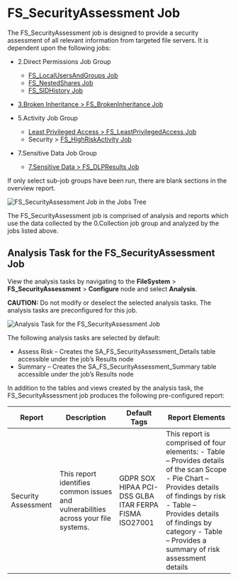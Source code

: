 # FS_SecurityAssessment Job

The FS_SecurityAssessment job is designed to provide a security assessment of all relevant
information from targeted file servers. It is dependent upon the following jobs:

- 2.Direct Permissions Job Group

    - [FS_LocalUsersAndGroups Job](/docs/accessanalyzer/12.0/solutions/filesystem/directpermissions/fs_localusersandgroups.md)
    - [FS_NestedShares Job](/docs/accessanalyzer/12.0/solutions/filesystem/directpermissions/fs_nestedshares.md)
    - [FS_SIDHistory Job](/docs/accessanalyzer/12.0/solutions/filesystem/directpermissions/fs_sidhistory.md)

- [3.Broken Inheritance > FS_BrokenInheritance Job](/docs/accessanalyzer/12.0/solutions/filesystem/fs_brokeninheritance.md)
- 5.Activity Job Group

    - [Least Privileged Access > FS_LeastPrivilegedAccess Job](/docs/accessanalyzer/12.0/solutions/filesystem/activity/fs_leastprivilegedaccess.md)
    - Security > [FS_HighRiskActivity Job](/docs/accessanalyzer/12.0/solutions/filesystem/activity/security/fs_highriskactivity.md)

- 7.Sensitive Data Job Group

    - [7.Sensitive Data > FS_DLPResults Job](/docs/accessanalyzer/12.0/solutions/filesystem/fs_dlpresults.md)

If only select sub-job groups have been run, there are blank sections in the overview report.

![FS_SecurityAssessment Job in the Jobs Tree](/img/product_docs/accessanalyzer/12.0/solutions/activedirectory/securityassessmentjobstree.webp)

The FS_SecurityAssessment job is comprised of analysis and reports which use the data collected by
the 0.Collection job group and analyzed by the jobs listed above.

## Analysis Task for the FS_SecurityAssessment Job

View the analysis tasks by navigating to the **FileSystem** > **FS_SecurityAssessment** >
**Configure** node and select **Analysis**.

**CAUTION:** Do not modify or deselect the selected analysis tasks. The analysis tasks are
preconfigured for this job.

![Analysis Task for the FS_SecurityAssessment Job](/img/product_docs/accessanalyzer/12.0/solutions/activedirectory/securityassessmentanalysis.webp)

The following analysis tasks are selected by default:

- Assess Risk – Creates the SA_FS_SecurityAssessment_Details table accessible under the job’s
  Results node
- Summary – Creates the SA_FS_SecurityAssessment_Summary table accessible under the job’s Results
  node

In addition to the tables and views created by the analysis task, the FS_SecurityAssessment job
produces the following pre-configured report:

| Report              | Description                                                                        | Default Tags                                          | Report Elements                                                                                                                                                                                                                                       |
| ------------------- | ---------------------------------------------------------------------------------- | ----------------------------------------------------- | ----------------------------------------------------------------------------------------------------------------------------------------------------------------------------------------------------------------------------------------------------- |
| Security Assessment | This report identifies common issues and vulnerabilities across your file systems. | GDPR SOX HIPAA PCI-DSS GLBA ITAR FERPA FISMA ISO27001 | This report is comprised of four elements: - Table – Provides details of the scan Scope - Pie Chart – Provides details of findings by risk - Table – Provides details of findings by category - Table – Provides a summary of risk assessment details |

